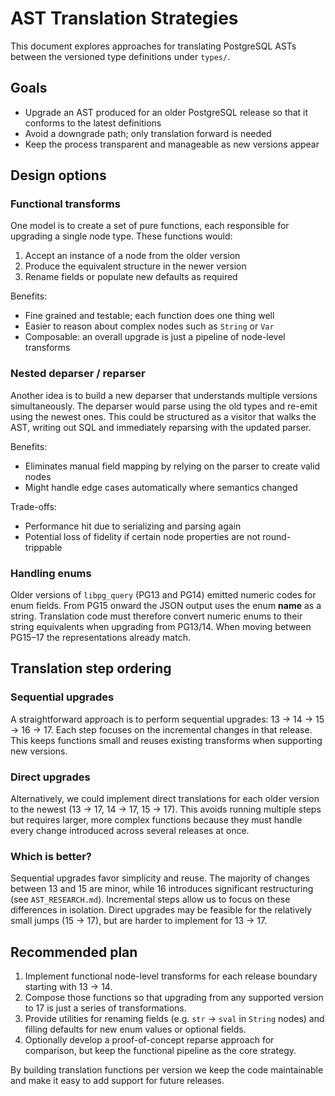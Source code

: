 # AST Translation Strategies

This document explores approaches for translating PostgreSQL ASTs between the versioned type definitions under `types/`.

## Goals

- Upgrade an AST produced for an older PostgreSQL release so that it conforms to the latest definitions
- Avoid a downgrade path; only translation forward is needed
- Keep the process transparent and manageable as new versions appear

## Design options

### Functional transforms

One model is to create a set of pure functions, each responsible for upgrading a single node type. These functions would:

1. Accept an instance of a node from the older version
2. Produce the equivalent structure in the newer version
3. Rename fields or populate new defaults as required

Benefits:

- Fine grained and testable; each function does one thing well
- Easier to reason about complex nodes such as `String` or `Var`
- Composable: an overall upgrade is just a pipeline of node-level transforms

### Nested deparser / reparser

Another idea is to build a new deparser that understands multiple versions simultaneously. The deparser would parse using the old types and re-emit using the newest ones. This could be structured as a visitor that walks the AST, writing out SQL and immediately reparsing with the updated parser.

Benefits:

- Eliminates manual field mapping by relying on the parser to create valid nodes
- Might handle edge cases automatically where semantics changed

Trade-offs:

- Performance hit due to serializing and parsing again
- Potential loss of fidelity if certain node properties are not round-trippable

### Handling enums

Older versions of `libpg_query` (PG13 and PG14) emitted numeric codes for enum
fields. From PG15 onward the JSON output uses the enum **name** as a string.
Translation code must therefore convert numeric enums to their string
equivalents when upgrading from PG13/14. When moving between PG15–17 the
representations already match.

## Translation step ordering

### Sequential upgrades

A straightforward approach is to perform sequential upgrades: 13 → 14 → 15 → 16 → 17. Each step focuses on the incremental changes in that release. This keeps functions small and reuses existing transforms when supporting new versions.

### Direct upgrades

Alternatively, we could implement direct translations for each older version to the newest (13 → 17, 14 → 17, 15 → 17). This avoids running multiple steps but requires larger, more complex functions because they must handle every change introduced across several releases at once.

### Which is better?

Sequential upgrades favor simplicity and reuse. The majority of changes between 13 and 15 are minor, while 16 introduces significant restructuring (see `AST_RESEARCH.md`). Incremental steps allow us to focus on these differences in isolation. Direct upgrades may be feasible for the relatively small jumps (15 → 17), but are harder to implement for 13 → 17.

## Recommended plan

1. Implement functional node-level transforms for each release boundary starting with 13 → 14.
2. Compose those functions so that upgrading from any supported version to 17 is just a series of transformations.
3. Provide utilities for renaming fields (e.g. `str` → `sval` in `String` nodes) and filling defaults for new enum values or optional fields.
4. Optionally develop a proof-of-concept reparse approach for comparison, but keep the functional pipeline as the core strategy.

By building translation functions per version we keep the code maintainable and make it easy to add support for future releases.
